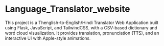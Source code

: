 # Language_Translator_website
This project is a Thenglish-to-English/Hindi Translator Web Application built using Flask, JavaScript, and TailwindCSS, with a CSV-based dictionary and word cloud visualization. It provides translation, pronunciation (TTS), and an interactive UI with Apple-style animations.
